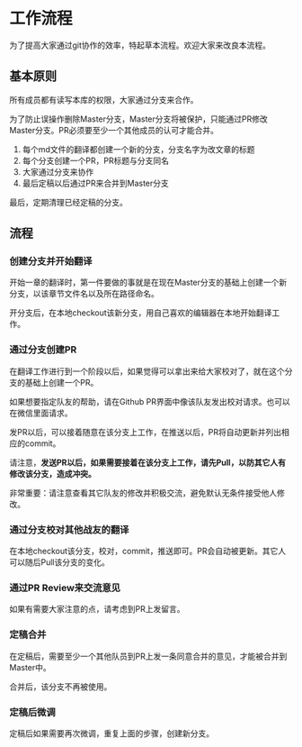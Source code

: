# 工作流程

为了提高大家通过git协作的效率，特起草本流程。欢迎大家来改良本流程。

## 基本原则

所有成员都有读写本库的权限，大家通过分支来合作。

为了防止误操作删除Master分支，Master分支将被保护，只能通过PR修改Master分支。PR必须要至少一个其他成员的认可才能合并。

1. 每个md文件的翻译都创建一个新的分支，分支名字为改文章的标题
2. 每个分支创建一个PR，PR标题与分支同名
3. 大家通过分支来协作
4. 最后定稿以后通过PR来合并到Master分支

最后，定期清理已经定稿的分支。

## 流程

### 创建分支并开始翻译

开始一章的翻译时，第一件要做的事就是在现在Master分支的基础上创建一个新分支，以该章节文件名以及所在路径命名。

开分支后，在本地checkout该新分支，用自己喜欢的编辑器在本地开始翻译工作。

### 通过分支创建PR

在翻译工作进行到一个阶段以后，如果觉得可以拿出来给大家校对了，就在这个分支的基础上创建一个PR。

如果想要指定队友的帮助，请在Github PR界面中像该队友发出校对请求。也可以在微信里面请求。

发PR以后，可以接着随意在该分支上工作，在推送以后，PR将自动更新并列出相应的commit。

请注意，**发送PR以后，如果需要接着在该分支上工作，请先Pull，以防其它人有修改该分支，造成冲突。**

非常重要：请注意查看其它队友的修改并积极交流，避免默认无条件接受他人修改。

### 通过分支校对其他战友的翻译

在本地checkout该分支，校对，commit，推送即可。PR会自动被更新。其它人可以随后Pull该分支的变化。

### 通过PR Review来交流意见

如果有需要大家注意的点，请考虑到PR上发留言。

### 定稿合并

在定稿后，需要至少一个其他队员到PR上发一条同意合并的意见，才能被合并到Master中。

合并后，该分支不再被使用。

### 定稿后微调

定稿后如果需要再次微调，重复上面的步骤，创建新分支。
